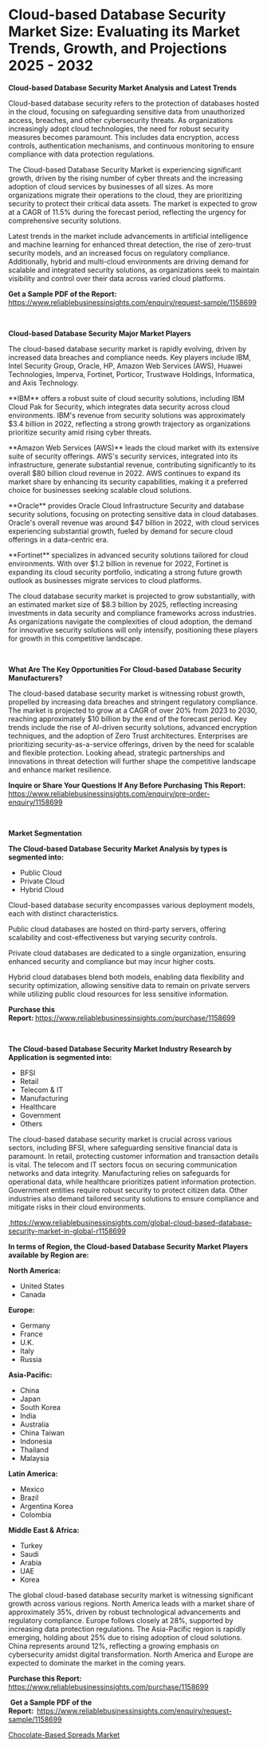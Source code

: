 <p><h1>Cloud-based Database Security Market Size: Evaluating its Market Trends, Growth, and Projections 2025 - 2032</h1></p><p><strong>Cloud-based Database Security Market Analysis and Latest Trends</strong></p>
<p><p>Cloud-based database security refers to the protection of databases hosted in the cloud, focusing on safeguarding sensitive data from unauthorized access, breaches, and other cybersecurity threats. As organizations increasingly adopt cloud technologies, the need for robust security measures becomes paramount. This includes data encryption, access controls, authentication mechanisms, and continuous monitoring to ensure compliance with data protection regulations.</p><p>The Cloud-based Database Security Market is experiencing significant growth, driven by the rising number of cyber threats and the increasing adoption of cloud services by businesses of all sizes. As more organizations migrate their operations to the cloud, they are prioritizing security to protect their critical data assets. The market is expected to grow at a CAGR of 11.5% during the forecast period, reflecting the urgency for comprehensive security solutions.</p><p>Latest trends in the market include advancements in artificial intelligence and machine learning for enhanced threat detection, the rise of zero-trust security models, and an increased focus on regulatory compliance. Additionally, hybrid and multi-cloud environments are driving demand for scalable and integrated security solutions, as organizations seek to maintain visibility and control over their data across varied cloud platforms.</p></p>
<p><strong>Get a Sample PDF of the Report:&nbsp;</strong> <a href="https://www.reliablebusinessinsights.com/enquiry/request-sample/1158699?utm_campaign=2276&utm_medium=2&utm_source=Github&utm_content=ia&utm_term=22032025&utm_id=cloud-based-database-security">https://www.reliablebusinessinsights.com/enquiry/request-sample/1158699</a></p>
<p>&nbsp;</p>
<p><strong>Cloud-based Database Security Major Market Players</strong></p>
<p><p>The cloud-based database security market is rapidly evolving, driven by increased data breaches and compliance needs. Key players include IBM, Intel Security Group, Oracle, HP, Amazon Web Services (AWS), Huawei Technologies, Imperva, Fortinet, Porticor, Trustwave Holdings, Informatica, and Axis Technology.</p><p>**IBM** offers a robust suite of cloud security solutions, including IBM Cloud Pak for Security, which integrates data security across cloud environments. IBM's revenue from security solutions was approximately $3.4 billion in 2022, reflecting a strong growth trajectory as organizations prioritize security amid rising cyber threats.</p><p>**Amazon Web Services (AWS)** leads the cloud market with its extensive suite of security offerings. AWS's security services, integrated into its infrastructure, generate substantial revenue, contributing significantly to its overall $80 billion cloud revenue in 2022. AWS continues to expand its market share by enhancing its security capabilities, making it a preferred choice for businesses seeking scalable cloud solutions.</p><p>**Oracle** provides Oracle Cloud Infrastructure Security and database security solutions, focusing on protecting sensitive data in cloud databases. Oracle's overall revenue was around $47 billion in 2022, with cloud services experiencing substantial growth, fueled by demand for secure cloud offerings in a data-centric era.</p><p>**Fortinet** specializes in advanced security solutions tailored for cloud environments. With over $1.2 billion in revenue for 2022, Fortinet is expanding its cloud security portfolio, indicating a strong future growth outlook as businesses migrate services to cloud platforms.</p><p>The cloud database security market is projected to grow substantially, with an estimated market size of $8.3 billion by 2025, reflecting increasing investments in data security and compliance frameworks across industries. As organizations navigate the complexities of cloud adoption, the demand for innovative security solutions will only intensify, positioning these players for growth in this competitive landscape.</p></p>
<p>&nbsp;</p>
<p><strong>What Are The Key Opportunities For Cloud-based Database Security Manufacturers?</strong></p>
<p><p>The cloud-based database security market is witnessing robust growth, propelled by increasing data breaches and stringent regulatory compliance. The market is projected to grow at a CAGR of over 20% from 2023 to 2030, reaching approximately $10 billion by the end of the forecast period. Key trends include the rise of AI-driven security solutions, advanced encryption techniques, and the adoption of Zero Trust architectures. Enterprises are prioritizing security-as-a-service offerings, driven by the need for scalable and flexible protection. Looking ahead, strategic partnerships and innovations in threat detection will further shape the competitive landscape and enhance market resilience.</p></p>
<p><strong>Inquire or Share Your Questions If Any Before Purchasing This Report:</strong> <a href="https://www.reliablebusinessinsights.com/enquiry/pre-order-enquiry/1158699?utm_campaign=2276&utm_medium=2&utm_source=Github&utm_content=ia&utm_term=22032025&utm_id=cloud-based-database-security">https://www.reliablebusinessinsights.com/enquiry/pre-order-enquiry/1158699</a></p>
<p>&nbsp;</p>
<p><strong>Market Segmentation</strong></p>
<p><strong>The Cloud-based Database Security Market Analysis by types is segmented into:</strong></p>
<p><ul><li>Public Cloud</li><li>Private Cloud</li><li>Hybrid Cloud</li></ul></p>
<p><p>Cloud-based database security encompasses various deployment models, each with distinct characteristics. </p><p>Public cloud databases are hosted on third-party servers, offering scalability and cost-effectiveness but varying security controls. </p><p>Private cloud databases are dedicated to a single organization, ensuring enhanced security and compliance but may incur higher costs. </p><p>Hybrid cloud databases blend both models, enabling data flexibility and security optimization, allowing sensitive data to remain on private servers while utilizing public cloud resources for less sensitive information.</p></p>
<p><strong>Purchase this Report:&nbsp;</strong><a href="https://www.reliablebusinessinsights.com/purchase/1158699?utm_campaign=2276&utm_medium=2&utm_source=Github&utm_content=ia&utm_term=22032025&utm_id=cloud-based-database-security">https://www.reliablebusinessinsights.com/purchase/1158699</a></p>
<p>&nbsp;</p>
<p><strong>The Cloud-based Database Security Market Industry Research by Application is segmented into:</strong></p>
<p><ul><li>BFSI</li><li>Retail</li><li>Telecom & IT</li><li>Manufacturing</li><li>Healthcare</li><li>Government</li><li>Others</li></ul></p>
<p><p>The cloud-based database security market is crucial across various sectors, including BFSI, where safeguarding sensitive financial data is paramount. In retail, protecting customer information and transaction details is vital. The telecom and IT sectors focus on securing communication networks and data integrity. Manufacturing relies on safeguards for operational data, while healthcare prioritizes patient information protection. Government entities require robust security to protect citizen data. Other industries also demand tailored security solutions to ensure compliance and mitigate risks in their cloud environments.</p></p>
<p><a href="https://www.reliablebusinessinsights.com/global-cloud-based-database-security-market-in-global-r1158699?utm_campaign=2276&utm_medium=2&utm_source=Github&utm_content=ia&utm_term=22032025&utm_id=cloud-based-database-security">&nbsp;https://www.reliablebusinessinsights.com/global-cloud-based-database-security-market-in-global-r1158699</a></p>
<p><strong>In terms of Region, the Cloud-based Database Security Market Players available by Region are:</strong></p>
<p>
    <p> <strong> North America: </strong>
        <ul>
            <li>United States</li>
            <li>Canada</li>
        </ul>
        </p> 
    <p> <strong> Europe: </strong>
        <ul>
            <li>Germany</li>
            <li>France</li>
            <li>U.K.</li>
            <li>Italy</li>
            <li>Russia</li>
        </ul>
        </p> 
    <p> <strong> Asia-Pacific: </strong>
        <ul>
            <li>China</li>
            <li>Japan</li>
            <li>South Korea</li>
            <li>India</li>
            <li>Australia</li>
            <li>China Taiwan</li>
            <li>Indonesia</li>
            <li>Thailand</li>
            <li>Malaysia</li>
        </ul>
        </p> 
    <p> <strong> Latin America: </strong>
        <ul>
            <li>Mexico</li>
            <li>Brazil</li>
            <li>Argentina Korea</li>
            <li>Colombia</li>
        </ul>
        </p> 
    <p> <strong> Middle East & Africa: </strong>
        <ul>
            <li>Turkey</li>
            <li>Saudi</li>
            <li>Arabia</li>
            <li>UAE</li>
            <li>Korea</li>
        </ul>
    </p>
    </p>
<p><p>The global cloud-based database security market is witnessing significant growth across various regions. North America leads with a market share of approximately 35%, driven by robust technological advancements and regulatory compliance. Europe follows closely at 28%, supported by increasing data protection regulations. The Asia-Pacific region is rapidly emerging, holding about 25% due to rising adoption of cloud solutions. China represents around 12%, reflecting a growing emphasis on cybersecurity amidst digital transformation. North America and Europe are expected to dominate the market in the coming years.</p></p>
<p><strong>Purchase this Report: </strong><a href="https://www.reliablebusinessinsights.com/purchase/1158699?utm_campaign=2276&utm_medium=2&utm_source=Github&utm_content=ia&utm_term=22032025&utm_id=cloud-based-database-security">https://www.reliablebusinessinsights.com/purchase/1158699</a></p>
<p>&nbsp;<strong>Get a Sample PDF of the Report:&nbsp;&nbsp;</strong><a href="https://www.reliablebusinessinsights.com/enquiry/request-sample/1158699?utm_campaign=2276&utm_medium=2&utm_source=Github&utm_content=ia&utm_term=22032025&utm_id=cloud-based-database-security">https://www.reliablebusinessinsights.com/enquiry/request-sample/1158699</a></p>
<p><strong></strong></p>
<p><p><a href="https://github.com/dmitriyvo6rog/Market-Research-Report-List-1/blob/main/chocolate-based-spreads-market.md?utm_campaign=2276&utm_medium=2&utm_source=Github&utm_content=ia&utm_term=22032025&utm_id=cloud-based-database-security">Chocolate-Based Spreads Market</a></p></p>